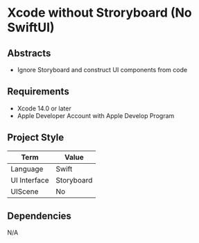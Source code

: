 # Xcode without Stroryboard (No SwiftUI)

## Abstracts

* Ignore Storyboard and construct UI components from code

## Requirements

* Xcode 14.0 or later
* Apple Developer Account with Apple Develop Program

## Project Style

|Term|Value|
|---|---|
|Language|Swift|
|UI Interface|Storyboard|
|UIScene|No|

## Dependencies

N/A